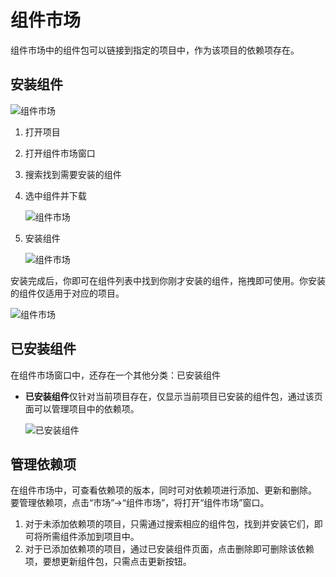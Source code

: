 # 组件市场 
组件市场中的组件包可以链接到指定的项目中，作为该项目的依赖项存在。

## 安装组件

![组件市场](https://docimages.blob.core.chinacloudapi.cn/images/Studio/Market/activitymarket20201019.png)

1. 打开项目
2. 打开组件市场窗口
3. 搜索找到需要安装的组件
4. 选中组件并下载

    ![组件市场](https://docimages.blob.core.chinacloudapi.cn/images/Studio/Market/M-1.png)

5. 安装组件

    ![组件市场](https://docimages.blob.core.chinacloudapi.cn/images/Studio/Market/M-2-0.png)

安装完成后，你即可在组件列表中找到你刚才安装的组件，拖拽即可使用。你安装的组件仅适用于对应的项目。

![组件市场](https://docimages.blob.core.chinacloudapi.cn/images/Studio/Market/M-3.png)


## 已安装组件

在组件市场窗口中，还存在一个其他分类：已安装组件

* **已安装组件**仅针对当前项目存在，仅显示当前项目已安装的组件包，通过该页面可以管理项目中的依赖项。

    ![已安装组件](https://docimages.blob.core.chinacloudapi.cn/images/Studio/Market/installedActivities.PNG)
<!-- 
* **本地组件**最为重要的是，当你处于无网络或其他无法连接到组件市场的情况时，你依然可以使用曾经下载过的组件包，将他们应用于你的自动化项目中。

    ![本地组件](https://docimages.blob.core.chinacloudapi.cn/images/Studio/Market/localActivities.PNG) -->

## 管理依赖项

在组件市场中，可查看依赖项的版本，同时可对依赖项进行添加、更新和删除。
要管理依赖项，点击“市场”->“组件市场”，将打开“组件市场”窗口。

1. 对于未添加依赖项的项目，只需通过搜索相应的组件包，找到并安装它们，即可将所需组件添加到项目中。 
2. 对于已添加依赖项的项目，通过已安装组件页面，点击删除即可删除该依赖项，要想更新组件包，只需点击更新按钮。